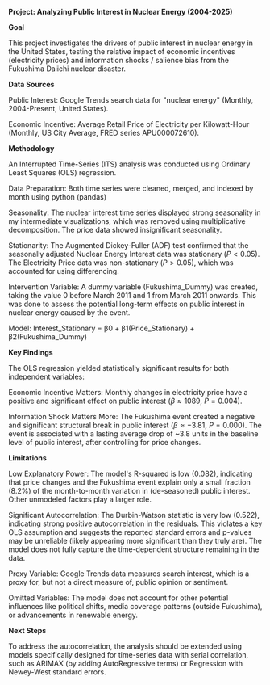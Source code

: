 **Project: Analyzing Public Interest in Nuclear Energy (2004-2025)**

**Goal**

This project investigates the drivers of public interest in nuclear energy in the United States, testing the relative impact of economic incentives (electricity prices) and information shocks / salience bias from the Fukushima Daiichi nuclear disaster.

**Data Sources**

Public Interest: Google Trends search data for "nuclear energy" (Monthly, 2004-Present, United States).

Economic Incentive: Average Retail Price of Electricity per Kilowatt-Hour (Monthly, US City Average, FRED series APU000072610).

**Methodology**

An Interrupted Time-Series (ITS) analysis was conducted using Ordinary Least Squares (OLS) regression.

Data Preparation: Both time series were cleaned, merged, and indexed by month using python (pandas)

Seasonality: The nuclear interest time series displayed strong seasonality in my intermediate visualizations, which was removed using multiplicative decomposition. The price data showed insignificant seasonality.

Stationarity: The Augmented Dickey-Fuller (ADF) test confirmed that the seasonally adjusted Nuclear Energy Interest data was stationary ($P<0.05$). The Electricity Price data was non-stationary ($P>0.05$), which was accounted for using differencing.

Intervention Variable: A dummy variable (Fukushima_Dummy) was created, taking the value 0 before March 2011 and 1 from March 2011 onwards. This was done to assess the potential long-term effects on public interest in nuclear energy caused by the event.

Model: Interest_Stationary = β0 + β1(Price_Stationary) + β2(Fukushima_Dummy)

**Key Findings**

The OLS regression yielded statistically significant results for both independent variables:

Economic Incentive Matters: Monthly changes in electricity price have a positive and significant effect on public interest ($\beta \approx 1089$, $P = 0.004$).

Information Shock Matters More: The Fukushima event created a negative and significant structural break in public interest ($\beta \approx -3.81$, $P = 0.000$). The event is associated with a lasting average drop of ~3.8 units in the baseline level of public interest, after controlling for price changes.

**Limitations**

Low Explanatory Power: The model's $\text{R-squared}$ is low ($0.082$), indicating that price changes and the Fukushima event explain only a small fraction ($8.2\%$) of the month-to-month variation in (de-seasoned) public interest. Other unmodeled factors play a larger role.

Significant Autocorrelation: The Durbin-Watson statistic is very low ($0.522$), indicating strong positive autocorrelation in the residuals. This violates a key OLS assumption and suggests the reported standard errors and p-values may be unreliable (likely appearing more significant than they truly are). The model does not fully capture the time-dependent structure remaining in the data.

Proxy Variable: Google Trends data measures search interest, which is a proxy for, but not a direct measure of, public opinion or sentiment.

Omitted Variables: The model does not account for other potential influences like political shifts, media coverage patterns (outside Fukushima), or advancements in renewable energy.

**Next Steps**

To address the autocorrelation, the analysis should be extended using models specifically designed for time-series data with serial correlation, such as ARIMAX (by adding AutoRegressive terms) or Regression with Newey-West standard errors.
